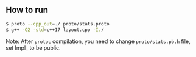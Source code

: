 ## How to run

```bash
$ proto --cpp_out=./ proto/stats.proto
$ g++ -O2 -std=c++17 layout.cpp -I./
```

Note: After `protoc` compilation, you need to change `proto/stats.pb.h` file, set Impl_ to be public.

